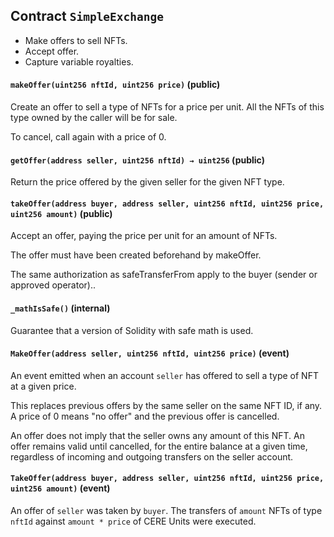 ## Contract `SimpleExchange`

- Make offers to sell NFTs.
- Accept offer.
- Capture variable royalties.




#### `makeOffer(uint256 nftId, uint256 price)` (public)

Create an offer to sell a type of NFTs for a price per unit.
All the NFTs of this type owned by the caller will be for sale.

To cancel, call again with a price of 0.



#### `getOffer(address seller, uint256 nftId) → uint256` (public)

Return the price offered by the given seller for the given NFT type.



#### `takeOffer(address buyer, address seller, uint256 nftId, uint256 price, uint256 amount)` (public)

Accept an offer, paying the price per unit for an amount of NFTs.

The offer must have been created beforehand by makeOffer.

The same authorization as safeTransferFrom apply to the buyer (sender or approved operator)..



#### `_mathIsSafe()` (internal)

Guarantee that a version of Solidity with safe math is used.




#### `MakeOffer(address seller, uint256 nftId, uint256 price)` (event)

An event emitted when an account `seller` has offered to sell a type of NFT
at a given price.

This replaces previous offers by the same seller on the same NFT ID, if any.
A price of 0 means "no offer" and the previous offer is cancelled.

An offer does not imply that the seller owns any amount of this NFT.
An offer remains valid until cancelled, for the entire balance at a given time,
regardless of incoming and outgoing transfers on the seller account.



#### `TakeOffer(address buyer, address seller, uint256 nftId, uint256 price, uint256 amount)` (event)

An offer of `seller` was taken by `buyer`.
The transfers of `amount` NFTs of type `nftId`
against `amount * price` of CERE Units were executed.




